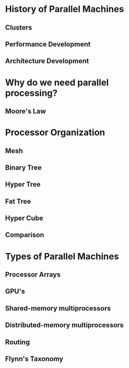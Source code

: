 # History of Parallel Machines
## Clusters
## Performance Development
## Architecture Development
# Why do we need parallel processing?
## Moore's Law
# Processor Organization
## Mesh
## Binary Tree
## Hyper Tree
## Fat Tree
## Hyper Cube
## Comparison
# Types of Parallel Machines
## Processor Arrays
## GPU's
## Shared-memory multiprocessors
## Distributed-memory multiprocessors
## Routing
## Flynn's Taxonomy



